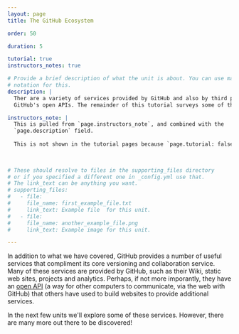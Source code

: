 ```yaml
---
layout: page   
title: The GitHub Ecosystem 

order: 50

duration: 5 

tutorial: true
instructors_notes: true

# Provide a brief description of what the unit is about. You can use markdown
# notation for this.
description: |
  Ther are a variety of services provided by GitHub and also by third parties that take advantage of
  GitHub's open APIs. The remainder of this tutorial surveys some of these services.

instructors_note: |
  This is pulled from `page.instructors_note`, and combined with the 
  `page.description` field.
  
  This is not shown in the tutorial pages because `page.tutorial: false`.
  

  
# These should resolve to files in the supporting_files directory
# or if you specified a different one in _config.yml use that.
# The link_text can be anything you want.
# supporting_files:
#   - file:
#     file_name: first_example_file.txt
#     link_text: Example file  for this unit.
#   - file:
#     file_name: another_example_file.png
#     link_text: Example image for this unit.

---
```


In addition to what we have covered, GitHub provides a number of useful services that compliment its core versioning and collaboration service. Many of these services
are provided by GitHub, such as their Wiki, static web sites, projects and analytics. Perhaps, if not more imporantly, they have an [open API](https://developer.github.com/v3/)
(a way for other computers to communicate, via the web with GitHub) that others have used to build websites to provide additional services. 

In the next few units we'll explore some of these services. However, there are many more out there to be discovered!










